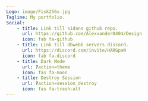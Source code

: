 ```yaml
---
Logo: image/Fisk256x.jpg
Tagline: My portfolio.
Social:
    - title: Link till sidans github repo.
      url: https://github.com/Alexxander0404/Design
      icon: fab fa-github
    - title: Link till dbwebb servers discord.
      url: https://discord.com/invite/HARGpaW
      icon: fab fa-discord
    - title: Dark Mode
      url: ?action=theme
      icon: fas fa-moon
    - title: Destroy Session
      url: ?action=session_destroy
      icon: fas fa-trash-alt
---
```

